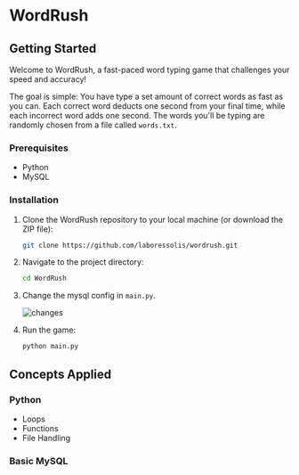 # WordRush

## Getting Started
 
Welcome to WordRush, a fast-paced word typing game that challenges your speed and accuracy!

The goal is simple: You have type a set amount of correct words as fast as you can. Each correct word deducts one second from your final time, while each incorrect word adds one second. The words you'll be typing are randomly chosen from a file called `words.txt`.

### Prerequisites

- Python
- MySQL

### Installation

1. Clone the WordRush repository to your local machine (or download the ZIP file):
   ```bash
   git clone https://github.com/laboressolis/wordrush.git
   ```

2. Navigate to the project directory:
   ```bash
   cd WordRush
   ```
3. Change the mysql config in `main.py`.

    ![changes](https://files.catbox.moe/auhjdi.png)

4. Run the game:
   ```bash
   python main.py
   ```

## Concepts Applied

### Python
- Loops
- Functions
- File Handling

### Basic MySQL